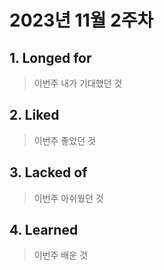 # 2023년 11월 2주차

## 1. Longed for&#x20;

> 이번주 내가 기대했던 것&#x20;

## 2. Liked&#x20;

> 이번주 좋았던 것&#x20;

## 3. Lacked of

> 이번주 아쉬웠던 것 &#x20;

## 4. Learned

> 이번주 배운 것&#x20;
